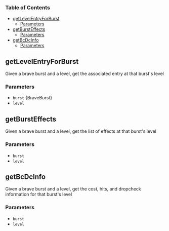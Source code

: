 <!-- Generated by documentation.js. Update this documentation by updating the source code. -->

### Table of Contents

-   [getLevelEntryForBurst][1]
    -   [Parameters][2]
-   [getBurstEffects][3]
    -   [Parameters][4]
-   [getBcDcInfo][5]
    -   [Parameters][6]

## getLevelEntryForBurst

Given a brave burst and a level, get the associated entry at that burst's level

### Parameters

-   `burst`  {BraveBurst}
-   `level`  

## getBurstEffects

Given a brave burst and a level, get the list of effects at that burst's level

### Parameters

-   `burst`  
-   `level`  

## getBcDcInfo

Given a brave burst and a level, get the cost, hits, and dropcheck information for that burst's level

### Parameters

-   `burst`  
-   `level`  

[1]: #getlevelentryforburst

[2]: #parameters

[3]: #getbursteffects

[4]: #parameters-1

[5]: #getbcdcinfo

[6]: #parameters-2

